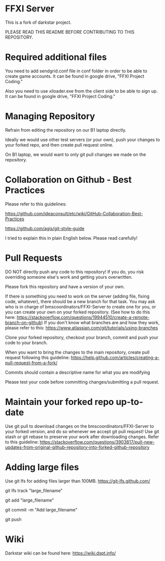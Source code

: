FFXI Server
========

This is a fork of darkstar project.

PLEASE READ THIS README BEFORE CONTRIBUTING TO THIS REPOSITORY.

Required additional files
========
You need to add sendgrid.conf file in conf folder in order to be able to create game accounts. It can be found in google drive, "FFXI Project Coding."

Also you need to use xiloader.exe from the client side to be able to sign up. It can be found in google drive, "FFXI Project Coding."

Managing Repository
========
Refrain from editing the repository on our B1 laptop directly. 

Ideally we would use other test servers (or your own), push your changes to your forked repo, and then create pull request online.

On B1 laptop, we would want to only git pull changes we made on the repository.

Collaboration on Github - Best Practices
========
Please refer to this guidelines: 

https://github.com/ideaconsult/etc/wiki/GitHub-Collaboration-Best-Practices

https://github.com/agis/git-style-guide

I tried to explain this in plain English below. Please read carefully!

Pull Requests
========
DO NOT directly push any code to this repository! If you do, you risk overriding someone else's work and getting yours overwritten.

Please fork this repository and have a version of your own.

If there is something you need to work on the server (adding file, fixing code, whatever), there should be a new branch for that task. You may ask who is in charge of bmscoordinators/FFXI-Server to create one for you, or you can create your own on your forked repository.  (See how to do this here: https://stackoverflow.com/questions/19944510/create-a-remote-branch-on-github) If you don't know what branches are and how they work, please refer to this: https://www.atlassian.com/git/tutorials/using-branches

Clone your forked repository, checkout your branch, commit and push your code to your branch.

When you want to bring the changes to the main repository, create pull request following this guideline: https://help.github.com/articles/creating-a-pull-request-from-a-fork/

Commits should contain a descriptive name for what you are modifying

Please test your code before committing changes/submitting a pull request.

Maintain your forked repo up-to-date
========
Use git pull to download changes on the bmscoordinators/FFXI-Server to your forked version, and do so whenever we accept git pull request! Use git stash or git rebase to preserve your work after downloading changes. Refer to this guideline: https://stackoverflow.com/questions/3903817/pull-new-updates-from-original-github-repository-into-forked-github-repository

Adding large files
========
Use git lfs for adding files larger than 100MB. https://git-lfs.github.com/

git lfs track "large_filename"

git add "large_filename"

git commit -m "Add large_filename"

git push

Wiki
========
Darkstar wiki can be found here:
https://wiki.dspt.info/
